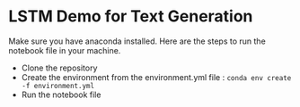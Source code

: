 # LSTM Demo for Text Generation

Make sure you have anaconda installed. Here are the steps to run the notebook file in your machine.

- Clone the repository
- Create the environment from the environment.yml file : `conda env create -f environment.yml`
- Run the notebook file


